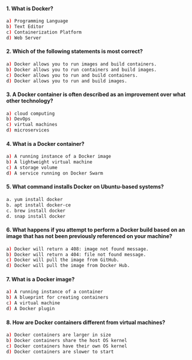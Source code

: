 #### 1. What is Docker?
```sh
a) Programming Language
b) Text Editor
c) Containerization Platform
d) Web Server
```
#### 2. Which of the following statements is most correct?
```sh
a) Docker allows you to run images and build containers.
b) Docker allows you to run containers and build images.
c) Docker allows you to run and build containers.
d) Docker allows you to run and build images.
```
#### 3. A Docker container is often described as an improvement over what other technology?
```sh
a) cloud computing
b) DevOps
c) virtual machines
d) microservices
```
#### 4. What is a Docker container?
```sh
a) A running instance of a Docker image
b) A lightweight virtual machine
c) A storage volume
d) A service running on Docker Swarm
```
#### 5. What command installs Docker on Ubuntu-based systems?
```sh
a. yum install docker
b. apt install docker-ce
c. brew install docker
d. snap install docker
```
#### 6. What happens if you attempt to perform a Docker build based on an image that has not been previously referenced on your machine?
```sh
a) Docker will return a 408: image not found message.
b) Docker will return a 404: file not found message.
c) Docker will pull the image from GitHub.
d) Docker will pull the image from Docker Hub.
```
#### 7. What is a Docker image?
```sh
a) A running instance of a container
b) A blueprint for creating containers
c) A virtual machine
d) A Docker plugin
```
#### 8. How are Docker containers different from virtual machines?
```sh
a) Docker containers are larger in size
b) Docker containers share the host OS kernel
c) Docker containers have their own OS kernel
d) Docker containers are slower to start
```
